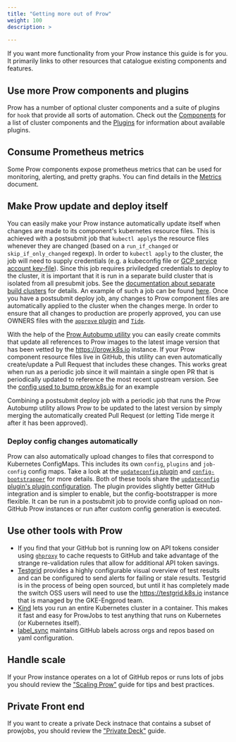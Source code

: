 ```yaml
---
title: "Getting more out of Prow"
weight: 100
description: >
  
---
```


If you want more functionality from your Prow instance this guide is for you. It primarily links to other resources that catalogue existing components and features.

## Use more Prow components and plugins

Prow has a number of optional cluster components and a suite of plugins for `hook` that provide all sorts of automation. Check out the [Components](/docs/components/) for a list of cluster components and the [Plugins](/docs/components/plugins/) for information about available plugins.

## Consume Prometheus metrics

Some Prow components expose prometheus metrics that can be used for monitoring, alerting, and pretty graphs. You can find details in the [Metrics](/docs/metrics/) document.

## Make Prow update and deploy itself

You can easily make your Prow instance automatically update itself when changes
are made to its component's kubernetes resource files. This is achieved with a
postsubmit job that `kubectl apply`s the resource files whenever they are
changed (based on a `run_if_changed` or `skip_if_only_changed` regexp). In
order to `kubectl apply` to the cluster, the job will need to supply credentials
(e.g. a kubeconfig file or
[GCP service account key-file](https://github.com/kubernetes-sigs/prow/blob/main/pkg/gcloud-deployer-service-account.sh)). Since
this job requires priviledged credentials to deploy to the cluster, it is
important that it is run in a separate build cluster that is isolated from all
presubmit jobs. See the
[documentation about separate build clusters](/docs/scaling/#separate-build-clusters)
for details. An example of such a job can be found
[here](https://github.com/istio/test-infra/blob/45526926b4f1cd09147d54d23abc4a4258e62860/prow/cluster/jobs/istio/test-infra/istio.test-infra.trusted.master.yaml#L2-L28).
Once you have a postsubmit deploy job, any changes to Prow component files are
automatically applied to the cluster when the changes merge. In order to ensure
that all changes to production are properly approved, you can use OWNERS files
with the [`approve` plugin](/docs/components/plugins/approve/) and [`Tide`](/docs/components/core/tide/).

With the help of the [Prow Autobump utility](/docs/components/cli-tools/generic-autobumper/) you can easily create commits that update all references to Prow images to the latest image version that has been vetted by the <https://prow.k8s.io> instance. If your Prow component resource files live in GitHub, this utility can even automatically create/update a Pull Request that includes these changes. This works great when run as a periodic job since it will maintain a single open PR that is periodically updated to reference the most recent upstream version. See the [config used to bump prow.k8s.io](https://github.com/kubernetes/test-infra/blob/master/config/prow/autobump-config/prow-component-autobump-config.yaml) for an example

Combining a postsubmit deploy job with a periodic job that runs the Prow Autobump utility allows Prow to be updated to the latest version by simply merging the automatically created Pull Request (or letting Tide merge it after it has been approved).

### Deploy config changes automatically

Prow can also automatically upload changes to files that correspond to Kubernetes ConfigMaps. This includes its own `config`, `plugins` and `job-config` config maps. Take a look at the [`updateconfig` plugin](/docs/components/plugins/updateconfig/) and [`config-bootstrapper`](/docs/components/cli-tools/config-bootstrapper/) for more details. Both of these tools share the [`updateconfig` plugin's plugin configuration](https://github.com/kubernetes-sigs/prow/blob/db89760fea406dd2813e331c3d52b53b5bcbd140/pkg/plugins/config.go#L77). The plugin provides slightly better GitHub integration and is simpler to enable, but the config-bootstrapper is more flexible. It can be run in a postsubmit job to provide config upload on non-GitHub Prow instances or run after custom config generation is executed.

## Use other tools with Prow

* If you find that your GitHub bot is running low on API tokens consider using [`ghproxy`](/docs/ghproxy/) to cache requests to GitHub and take advantage of the strange re-validation rules that allow for additional API token savings.
* [Testgrid](https://github.com/kubernetes/test-infra/tree/master/testgrid) provides a highly configurable visual overview of test results and can be configured to send alerts for failing or stale results. Testgrid is in the process of being open sourced, but until it has completely made the switch OSS users will need to use the <https://testgrid.k8s.io> instance that is managed by the GKE-Engprod team.
* [Kind](https://github.com/kubernetes-sigs/kind) lets you run an entire Kubernetes cluster in a container. This makes it fast and easy for ProwJobs to test anything that runs on Kubernetes (or Kubernetes itself).
* [label_sync](https://github.com/kubernetes/test-infra/tree/master/label_sync) maintains GitHub labels across orgs and repos based on yaml configuration.

## Handle scale

If your Prow instance operates on a lot of GitHub repos or runs lots of jobs you should review the ["Scaling Prow"](/docs/scaling/) guide for tips and best practices.

## Private Front end

If you want to create a private Deck instnace that contains a subset of prowjobs, you should review the ["Private Deck"](/docs/private-deck/) guide.
